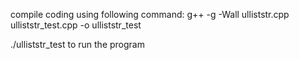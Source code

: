 compile coding using following command:
g++ -g -Wall ulliststr.cpp ulliststr_test.cpp -o ulliststr_test

./ulliststr_test to run the program
